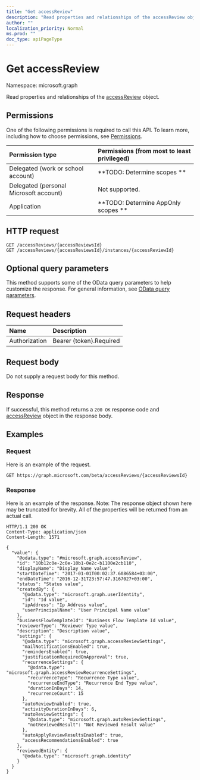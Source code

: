 ```yaml
---
title: "Get accessReview"
description: "Read properties and relationships of the accessReview object."
author: ""
localization_priority: Normal
ms.prod: ""
doc_type: apiPageType
---
```


# Get accessReview

Namespace: microsoft.graph

Read properties and relationships of the [accessReview](../resources/accessreview.md) object.

## Permissions
One of the following permissions is required to call this API. To learn more, including how to choose permissions, see [Permissions](/concepts/permissions-reference.md).

|Permission type|Permissions (from most to least privileged)|
|:---|:---|
|Delegated (work or school account)|**TODO: Determine scopes **|
|Delegated (personal Microsoft account)|Not supported.|
|Application|**TODO: Determine AppOnly scopes **|

## HTTP request
<!-- {
  "blockType": "ignored"
}
-->
``` http
GET /accessReviews/{accessReviewsId}
GET /accessReviews/{accessReviewsId}/instances/{accessReviewId}
```

## Optional query parameters
This method supports some of the OData query parameters to help customize the response. For general information, see [OData query parameters](/graph/query-parameters).

## Request headers
|Name|Description|
|:---|:---|
|Authorization|Bearer {token}.Required|

## Request body
Do not supply a request body for this method.

## Response
If successful, this method returns a `200 OK` response code and [accessReview](../resources/accessreview.md) object in the response body.

## Examples

### Request
Here is an example of the request.
<!-- {
  "blockType": "request",
  "name": "get_accessreview"
}
-->
``` http
GET https://graph.microsoft.com/beta/accessReviews/{accessReviewsId}
```

### Response
Here is an example of the response. Note: The response object shown here may be truncated for brevity. All of the properties will be returned from an actual call.
<!-- {
  "blockType": "response",
  "truncated": true,
  "@odata.type": "microsoft.graph.accessReview"
}
-->
``` http
HTTP/1.1 200 OK
Content-Type: application/json
Content-Length: 1571

{
  "value": {
    "@odata.type": "#microsoft.graph.accessReview",
    "id": "10b12c0e-2c0e-10b1-0e2c-b1100e2cb110",
    "displayName": "Display Name value",
    "startDateTime": "2017-01-01T00:02:37.6086584+03:00",
    "endDateTime": "2016-12-31T23:57:47.3167027+03:00",
    "status": "Status value",
    "createdBy": {
      "@odata.type": "microsoft.graph.userIdentity",
      "id": "Id value",
      "ipAddress": "Ip Address value",
      "userPrincipalName": "User Principal Name value"
    },
    "businessFlowTemplateId": "Business Flow Template Id value",
    "reviewerType": "Reviewer Type value",
    "description": "Description value",
    "settings": {
      "@odata.type": "microsoft.graph.accessReviewSettings",
      "mailNotificationsEnabled": true,
      "remindersEnabled": true,
      "justificationRequiredOnApproval": true,
      "recurrenceSettings": {
        "@odata.type": "microsoft.graph.accessReviewRecurrenceSettings",
        "recurrenceType": "Recurrence Type value",
        "recurrenceEndType": "Recurrence End Type value",
        "durationInDays": 14,
        "recurrenceCount": 15
      },
      "autoReviewEnabled": true,
      "activityDurationInDays": 6,
      "autoReviewSettings": {
        "@odata.type": "microsoft.graph.autoReviewSettings",
        "notReviewedResult": "Not Reviewed Result value"
      },
      "autoApplyReviewResultsEnabled": true,
      "accessRecommendationsEnabled": true
    },
    "reviewedEntity": {
      "@odata.type": "microsoft.graph.identity"
    }
  }
}
```

